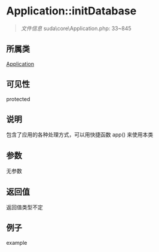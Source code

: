 # Application::initDatabase

> *文件信息* suda\core\Application.php: 33~845
## 所属类 

[Application](../Application.md)

## 可见性

  protected  
## 说明


包含了应用的各种处理方式，可以用快捷函数 app() 来使用本类


## 参数

无参数
## 返回值
返回值类型不定
## 例子

example